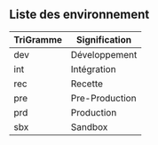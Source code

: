 ## Liste des environnement


| TriGramme 	    | Signification                           	        |
|------------------	|------------------------------------------	        |
| dev              	| Développement                            	        |
| int              	| Intégration                            	        |
| rec              	| Recette                               	        |
| pre              	| Pre-Production                                    |
| prd              	| Production                                        |
| sbx              	| Sandbox                                           |